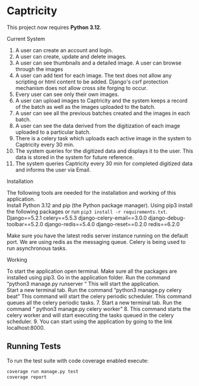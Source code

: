 # Captricity

This project now requires **Python 3.12**.
 
Current System
 
1. A user can create an account and login. 
2. A user can create, update and delete images. 
3. A user can see thumbnails and a detailed image. A user can browse through the 
images 
4. A user can add text for each image. The text does not allow any scripting or html 
content to be added. Django's csrf protection mechanism does not allow cross site 
forging to occur.  
5. Every user can see only their own images. 
6. A user can upload images to Captricity and the system keeps a record of the batch as 
well as the images uploaded to the batch.  
7. A user can see all the previous batches created and the images in each batch. 
8. A user can see the data derived from the digitization of each image uploaded to a 
particular batch. 
9. There is a celery task which uploads each active image in the system to Captricity 
every 30 min. 
10. The system queries for the digitized data and displays it to the user. This data is 
stored in the system for future reference. 
11. The system queries Captricity every 30 min for completed digitized data and informs 
the user via Email.  
 
Installation
 
The following tools are needed for the installation and working of this application.  
Install Python 3.12 and pip (the Python package manager).
Using pip3 install the following packages or run `pip3 install -r requirements.txt`.
Django==5.2.1
celery==5.5.3
django-celery-email==3.0.0
django-debug-toolbar==5.2.0
django-redis==5.4.0
django-reset==0.2.0
redis==6.2.0
 
Make sure you have the latest redis server instance running on the default port. We are using 
redis as the messaging queue. Celery is being used to run asynchronous tasks.  
 
 
 Working

To start the application open terminal. 
Make sure all the packages are installed using pip3.
Go in the application folder. Run the command “python3 manage.py runserver “
This will start the application.  
Start a new terminal tab. Run the command “python3 manage.py celery beat”
This command will start the celery periodic scheduler. This command queues all the 
celery periodic tasks. 
7. Start a new terminal tab. Run the command “ python3 manage.py celery worker”
8. This command starts the celery worker and will start executing the tasks queued in the 
celery scheduler. 
9. You can start using the application by going to the link localhost:8000.

## Running Tests

To run the test suite with code coverage enabled execute:

```bash
coverage run manage.py test
coverage report
```
